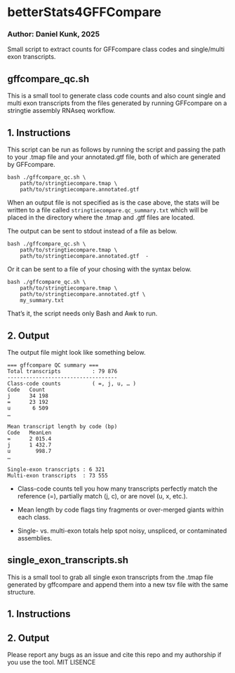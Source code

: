 # betterStats4GFFCompare
### Author: Daniel Kunk, 2025
Small script to extract counts for GFFcompare class codes and single/multi exon transcripts.

## gffcompare_qc.sh
This is a small tool to generate class code counts and also count single and multi exon transcripts from the files generated by running GFFcompare on a stringtie assembly RNAseq workflow.

## 1. Instructions
This script can be run as follows by running the script and passing the path to your .tmap file and your annotated.gtf file, both of which are generated by GFFcompare.

```
bash ./gffcompare_qc.sh \
    path/to/stringtiecompare.tmap \
    path/to/stringtiecompare.annotated.gtf
```
When an output file is not specified as is the case above, the stats will be written to a file called `stringtiecompare.qc_summary.txt` which will be placed in the directory where the .tmap and .gtf files are located. 

The output can be sent to stdout instead of a file as below.

```
bash ./gffcompare_qc.sh \
    path/to/stringtiecompare.tmap \
    path/to/stringtiecompare.annotated.gtf  -
```
Or it can be sent to a file of your chosing with the syntax below.

```
bash ./gffcompare_qc.sh \
    path/to/stringtiecompare.tmap \
    path/to/stringtiecompare.annotated.gtf \
    my_summary.txt
```

That’s it, the script needs only Bash and Awk to run. 

## 2. Output
The output file might look like something below.

```
=== gffcompare QC summary ===
Total transcripts          : 79 876
-----------------------------------
Class-code counts          ( =, j, u, … )
Code   Count
j      34 198
=      23 192
u       6 509
…

Mean transcript length by code (bp)
Code   MeanLen
=      2 015.4
j      1 432.7
u        998.7
…

Single-exon transcripts : 6 321
Multi-exon transcripts  : 73 555
```
- Class-code counts tell you how many transcripts perfectly match the reference (=), partially match (j, c), or are novel (u, x, etc.).

- Mean length by code flags tiny fragments or over-merged giants within each class.

- Single- vs. multi-exon totals help spot noisy, unspliced, or contaminated assemblies.

## single_exon_transcripts.sh
This is a small tool to grab all single exon transcripts from the .tmap file generated by gffcompare and append them into a new tsv file with the same structure.

## 1. Instructions


## 2. Output



Please report any bugs as an issue and cite this repo and my authorship if you use the tool. 
MIT LISENCE
